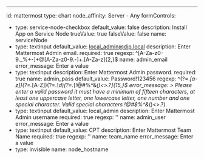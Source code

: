 ---
id: mattermost
type: chart
node_affinity: Server - Any
formControls:
- type: service-node-checkbox
  default_value: false
  description: Install App on Service Node
  trueValue: true
  falseValue: false
  name: serviceNode
- type: textinput
  default_value: local_admin@dip.local
  description: Enter Mattermost Admin email.
  required: true
  regexp: ^[A-Za-z0-9._%+-]+@[A-Za-z0-9.-]+\.[A-Za-z]{2,}$
  name: admin_email
  error_message: Enter a value
- type: textinput
  description: Enter Mattermost Admin password.
  required: true
  name: admin_pass
  default_value: Password!123456
  regexp: ^(?=.*[a-z])(?=.*[A-Z])(?=.*\d)(?=.*[!@#$%^&*()<>.?])[A-Za-z\d!@#$%^&*()<>.?]{15,}$
  error_message: >
    Please enter a vaild password it must have a minimum of fifteen characters,
    at least one uppercase letter, one lowercase letter, one number and one special
    character.  Valid special characters !@#$%^&*()<>.?).
- type: textinput
  default_value: local_admin
  description: Enter Mattermost Admin username
  required: true
  regexp: ''
  name: admin_user
  error_message: Enter a value
- type: textinput
  default_value: CPT
  description: Enter Mattermost Team Name
  required: true
  regexp: ''
  name: team_name
  error_message: Enter a value
- type: invisible
  name: node_hostname
  
